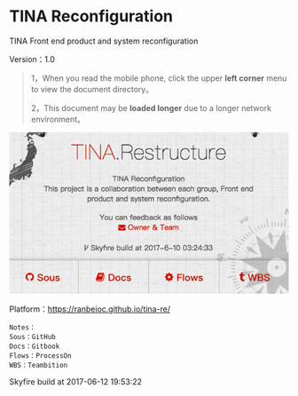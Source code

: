 # TINA Reconfiguration

TINA Front end product and system reconfiguration

Version：1.0

> 1，When you read the mobile phone, click the upper **left corner** menu to view the document directory。
>
> 2，This document may be **loaded longer** due to a longer network environment。

![](/assets/Snip20170612_29.png)

Platform：https://ranbeioc.github.io/tina-re/

```
Notes：
Sous：GitHub
Docs：Gitbook
Flows：ProcessOn
WBS：Teambition
```

Skyfire build at 2017-06-12 19:53:22

